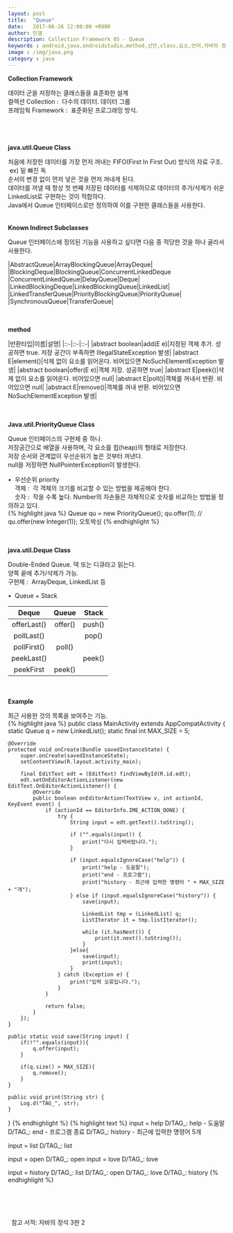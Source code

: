 ```yaml
---
layout: post
title:  "Queue"
date:   2017-06-26 12:00:00 +0900
author: 민갤
description: Collection Framework 05 - Queue
keywords : android,java,androidstudio,method,선언,class,요소,언어,자바의 정석,프로그래밍,Collection,Framework,Queue,FIFO
image : /img/java.png
category : java
---
```

<div><strong class="h2">Collection Framework</strong></div><p></p>
<div>데이터 군을 저장하는 클래스들을 표준화한 설계</div>
<div>컬렉션 Collection :&nbsp; 다수의 데이터. 데이터 그룹</div>
<div>프레임웍 Framework :&nbsp; 표준화된 프로그래밍 방식.</div>

<br>
<br>
<br>
<br>

<div><strong class="h2">java.util.Queue Class</strong></div><p></p>
<div>처음에 저장한 데이터를 가장 먼저 꺼내는 FIFO(First In First Out) 방식의 자료 구조. &nbsp;ex) 밑 빠진 독</div>
<div>순서의 변경 없이 먼저 넣은 것을 먼저 꺼내게 된다.</div>
<div>데이터를 꺼낼 때 항상 첫 번째 저장된 데이터를 삭제하므로 데이터의 추가/삭제가 쉬운 LinkedList로 구현하는 것이 적합하다.</div>
<div>Java에서 Queue 인터페이스로만 정의하여 이를 구현한 클래스들을 사용한다.</div>

<br>
<br>

<div><strong>Known Indirect Subclasses</strong></div><p></p>
<div>Queue 인터페이스에 정의된 기능을 사용하고 싶다면 다음 중 적당한 것을 하나 골라서 사용한다.</div>

|AbstractQueue<E>|ArrayBlockingQueue<E>|ArrayDeque<E>|
|BlockingDeque<E>|BlockingQueue<E>|ConcurrentLinkedDeque<E>
|ConcurrentLinkedQueue<E>|DelayQueue<E extends Delayed>|Deque<E>|
|LinkedBlockingDeque<E>|LinkedBlockingQueue<E>|LinkedList<E>|
|LinkedTransferQueue<E>|PriorityBlockingQueue<E>|PriorityQueue<E>|
|SynchronousQueue<E>|TransferQueue<E>|

<br>
<br>

<div><strong>method</strong></div><p></p>

|반환타입|이름|설명|
|::-|::-|::-|
|abstract boolean|add(E e)|지정된 객체 추가. 성공하면 true. 저장 공간이 부족하면 IllegalStateException 발생|
|abstract E|element()|삭제 없이 요소를 읽어온다. 비어있으면 NoSuchElementException 발생|
|abstract boolean|offer(E e)|객체 저장. 성공하면 true|
|abstract E|peek()|삭제 없이 요소를 읽어온다. 비어있으면 null|
|abstract E|poll()|객체를 꺼내서 반환. 비어있으면 null|
|abstract E|remove()|객체를 꺼내 반환. 비어있으면 NoSuchElementException 발생|

<br>
<br>

<div><strong>Java.util.PriorityQueue Class</strong></div><p></p>
<div>Queue 인터페이스의 구현체 중 하나.</div>
<div>저장공간으로 배열을 사용하며, 각 요소를 힙(heap)의 형태로 저장한다.</div>
<div>저장 순서와 관계없이 우선순위가 높은 것부터 꺼낸다.</div>
<div>null을 저장하면 NullPointerException이 발생한다.</div><p></p>

<div>&#149;&nbsp; 우선순위 priority</div>
<div>&nbsp; &nbsp; 객체 :&nbsp; 각 객체의 크기를 비교할 수 있는 방법을 제공해야 한다.</div>
<div>&nbsp; &nbsp; 숫자 :&nbsp; 작을 수록 높다. Number의 자손들은 자체적으로 숫자를 비교하는 방법을 정의하고 있다.</div>
{% highlight java %}
Queue qu = new PriorityQueue();
qu.offer(1);                           // qu.offer(new Integer(1)); 오토박싱
{% endhighlight %}<p></p>

<br>
<br>

<div><strong>java.util.Deque Class</strong></div><p></p>
<div>Double-Ended Queue. 덱 또는 디큐라고 읽는다.</div>
<div>양쪽 끝에 추가/삭제가 가능.</div>
<div>구현체 :&nbsp; ArrayDeque, LinkedList 등</div><p></p>
<div>&#149;&nbsp; Queue + Stack</div>

|Deque|Queue|Stack|
|:-:|:-:|:-:|
|offerLast()|offer()|push()|
|pollLast()| |pop()|
|pollFirst()|poll()| |
|peekLast()| |peek()|
|peekFirst|peek()| |

<br>
<br>

<div><strong>Example</strong></div><p></p>
<div>최근 사용한 것의 목록을 보여주는 기능.</div>
{% highlight java %}
public class MainActivity extends AppCompatActivity {
    static Queue q = new LinkedList();
    static final int MAX_SIZE = 5;

    @Override
    protected void onCreate(Bundle savedInstanceState) {
        super.onCreate(savedInstanceState);
        setContentView(R.layout.activity_main);

        final EditText edt = (EditText) findViewById(R.id.edt);
        edt.setOnEditorActionListener(new EditText.OnEditorActionListener() {
            @Override
            public boolean onEditorAction(TextView v, int actionId, KeyEvent event) {
                if (actionId == EditorInfo.IME_ACTION_DONE) {
                    try {
                        String input = edt.getText().toString();

                        if ("".equals(input)) {
                            print("다시 입력바랍니다.");
                        }

                        if (input.equalsIgnoreCase("help")) {
                            print("help - 도움말");
                            print("end - 프로그램");
                            print("history - 최근에 입력한 명령어 " + MAX_SIZE + "개");
                        } else if (input.equalsIgnoreCase("history")) {
                            save(input);

                            LinkedList tmp = (LinkedList) q;
                            ListIterator it = tmp.listIterator();

                            while (it.hasNext()) {
                                print(it.next().toString());
                            }
                        }else{
                            save(input);
                            print(input);
                        }
                    } catch (Exception e) {
                        print("입력 오류입니다.");
                    }
                }

                return false;
            }
        });
    }

    public static void save(String input) {
        if(!"".equals(input)){
            q.offer(input);
        }

        if(q.size() > MAX_SIZE){
            q.remove();
        }
    }

    public void print(String str) {
        Log.d("TAG_", str);
    }
}
{% endhighlight %}
{% highlight text %}
input = help
D/TAG_: help - 도움말
D/TAG_: end - 프로그램 종료
D/TAG_: history - 최근에 입력한 명령어 5개

input = list
D/TAG_: list

input = open
D/TAG_: open
input = love
D/TAG_: love

input = history
D/TAG_: list
D/TAG_: open
D/TAG_: love
D/TAG_: history
{% endhighlight %}

<br>
<br>
<br>

&#149;&nbsp; 참고 서적: 자바의 정석 3판 2